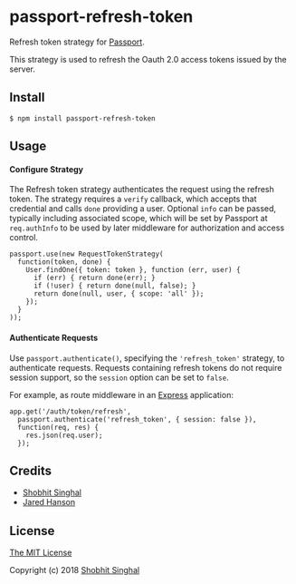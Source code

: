 # passport-refresh-token

Refresh token strategy for [Passport](http://passportjs.org/).

This strategy is used to refresh the Oauth 2.0 access tokens issued by the server.

## Install

    $ npm install passport-refresh-token

## Usage

#### Configure Strategy

The Refresh token strategy authenticates the request using the refresh token.
The strategy requires a `verify` callback, which accepts that
credential and calls `done` providing a user.  Optional `info` can be passed,
typically including associated scope, which will be set by Passport at
`req.authInfo` to be used by later middleware for authorization and access
control.

    passport.use(new RequestTokenStrategy(
      function(token, done) {
        User.findOne({ token: token }, function (err, user) {
          if (err) { return done(err); }
          if (!user) { return done(null, false); }
          return done(null, user, { scope: 'all' });
        });
      }
    ));

#### Authenticate Requests

Use `passport.authenticate()`, specifying the `'refresh_token'` strategy, to
authenticate requests. Requests containing refresh tokens do not require session
support, so the `session` option can be set to `false`.

For example, as route middleware in an [Express](http://expressjs.com/)
application:

    app.get('/auth/token/refresh', 
      passport.authenticate('refresh_token', { session: false }),
      function(req, res) {
        res.json(req.user);
      });

## Credits

  - [Shobhit Singhal](http://github.com/shobhitsinghal624)
  - [Jared Hanson](http://github.com/jaredhanson)

## License

[The MIT License](http://opensource.org/licenses/MIT)

Copyright (c) 2018 [Shobhit Singhal](http://github.com/shobhitsinghal624)
